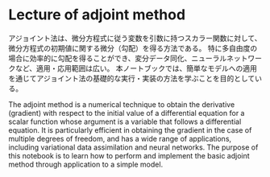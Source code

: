 # Lecture of adjoint method

アジョイント法は、微分方程式に従う変数を引数に持つスカラー関数に対して、微分方程式の初期値に関する微分（勾配）を得る方法である。
特に多自由度の場合に効率的に勾配を得ることができ、変分データ同化、ニューラルネットワークなど、適用・応用範囲は広い。
本ノートブックでは、簡単なモデルへの適用を通じてアジョイント法の基礎的な実行・実装の方法を学ぶことを目的としている。

The adjoint method is a numerical technique to obtain the derivative (gradient) with respect to the initial value of a differential equation for a scalar function whose argument is a variable that follows a differential equation.
It is particularly efficient in obtaining the gradient in the case of multiple degrees of freedom, and has a wide range of applications, including variational data assimilation and neural networks.
The purpose of this notebook is to learn how to perform and implement the basic adjoint method through application to a simple model.
